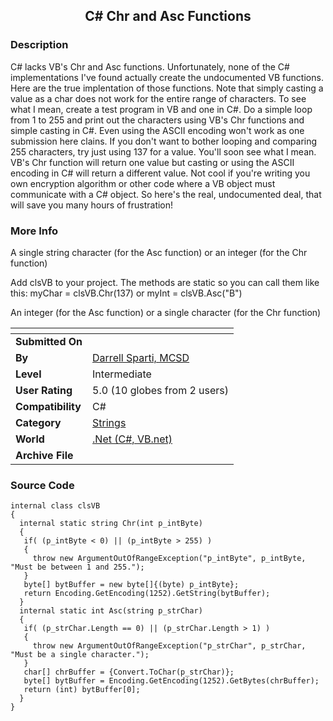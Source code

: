 ﻿<div align="center">

## C\# Chr and Asc Functions


</div>

### Description

C# lacks VB's Chr and Asc functions. Unfortunately, none of the C# implementations I've found actually create the undocumented VB functions. Here are the true implentation of those functions. Note that simply casting a value as a char does not work for the entire range of characters. To see what I mean, create a test program in VB and one in C#. Do a simple loop from 1 to 255 and print out the characters using VB's Chr functions and simple casting in C#. Even using the ASCII encoding won't work as one submission here clains. If you don't want to bother looping and comparing 255 characters, try just using 137 for a value. You'll soon see what I mean. VB's Chr function will return one value but casting or using the ASCII encoding in C# will return a different value. Not cool if you're writing you own encryption algorithm or other code where a VB object must communicate with a C# object. So here's the real, undocumented deal, that will save you many hours of frustration!
 
### More Info
 
A single string character (for the Asc function) or an integer (for the Chr function)

Add clsVB to your project. The methods are static so you can call them like this: myChar = clsVB.Chr(137) or myInt = clsVB.Asc("B")

An integer (for the Asc function) or a single character (for the Chr function)


<span>             |<span>
---                |---
**Submitted On**   |
**By**             |[Darrell Sparti, MCSD](https://github.com/Planet-Source-Code/PSCIndex/blob/master/ByAuthor/darrell-sparti-mcsd.md)
**Level**          |Intermediate
**User Rating**    |5.0 (10 globes from 2 users)
**Compatibility**  |C\#
**Category**       |[Strings](https://github.com/Planet-Source-Code/PSCIndex/blob/master/ByCategory/strings__10-26.md)
**World**          |[\.Net \(C\#, VB\.net\)](https://github.com/Planet-Source-Code/PSCIndex/blob/master/ByWorld/net-c-vb-net.md)
**Archive File**   |[](https://github.com/Planet-Source-Code/darrell-sparti-mcsd-c-chr-and-asc-functions__10-3828/archive/master.zip)





### Source Code

```
internal class clsVB
{
  internal static string Chr(int p_intByte)
  {
   if( (p_intByte < 0) || (p_intByte > 255) )
   {
     throw new ArgumentOutOfRangeException("p_intByte", p_intByte, "Must be between 1 and 255.");
   }
   byte[] bytBuffer = new byte[]{(byte) p_intByte};
   return Encoding.GetEncoding(1252).GetString(bytBuffer);
  }
  internal static int Asc(string p_strChar)
  {
   if( (p_strChar.Length == 0) || (p_strChar.Length > 1) )
   {
     throw new ArgumentOutOfRangeException("p_strChar", p_strChar, "Must be a single character.");
   }
   char[] chrBuffer = {Convert.ToChar(p_strChar)};
   byte[] bytBuffer = Encoding.GetEncoding(1252).GetBytes(chrBuffer);
   return (int) bytBuffer[0];
  }
}
```

